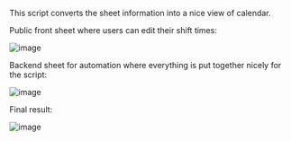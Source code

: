 This script converts the sheet information into a nice view of calendar.

Public front sheet where users can edit their shift times:

![image](https://user-images.githubusercontent.com/99218948/185711180-8d0689a3-73bf-46a9-8d08-2ffee88fc908.png)

Backend sheet for automation where everything is put together nicely for the script:

![image](https://user-images.githubusercontent.com/99218948/185711084-de11307c-993b-454f-8228-356cda7b20f8.png)

Final result:

![image](https://user-images.githubusercontent.com/99218948/185711463-4351ac3e-8082-4f09-b571-98ff3715bb79.png)

